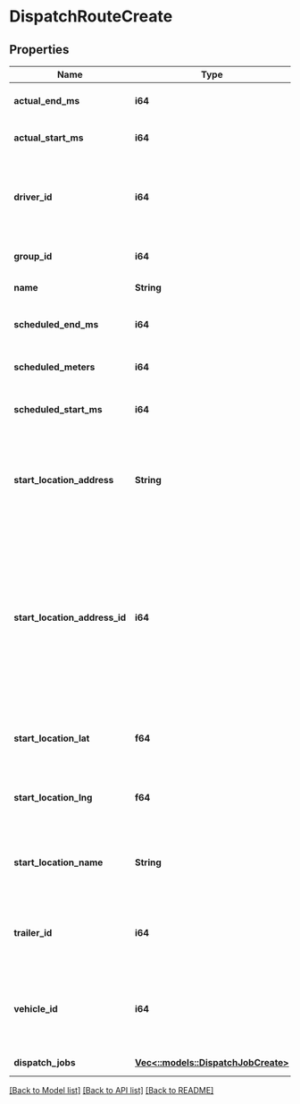 # DispatchRouteCreate

## Properties
Name | Type | Description | Notes
------------ | ------------- | ------------- | -------------
**actual_end_ms** | **i64** | The time in Unix epoch milliseconds that the route actually ended. | [optional] [default to null]
**actual_start_ms** | **i64** | The time in Unix epoch milliseconds that the route actually started. | [optional] [default to null]
**driver_id** | **i64** | ID of the driver assigned to the dispatch route. Note that driver_id and vehicle_id are mutually exclusive. If neither is specified, then the route is unassigned. | [optional] [default to null]
**group_id** | **i64** | ID of the group if the organization has multiple groups (optional). | [optional] [default to null]
**name** | **String** | Descriptive name of this route. | [default to null]
**scheduled_end_ms** | **i64** | The time in Unix epoch milliseconds that the last job in the route is scheduled to end. | [default to null]
**scheduled_meters** | **i64** | The distance expected to be traveled for this route in meters. | [optional] [default to null]
**scheduled_start_ms** | **i64** | The time in Unix epoch milliseconds that the route is scheduled to start. | [default to null]
**start_location_address** | **String** | The address of the route&#39;s starting location, as it would be recognized if provided to maps.google.com. Optional if a valid start location address ID is provided. | [optional] [default to null]
**start_location_address_id** | **i64** | ID of the start location associated with an address book entry. Optional if valid values are provided for start location address or latitude/longitude. If a valid start location address ID is provided, address/latitude/longitude will be used from the address book entry. Name of the address book entry will only be used if the start location name is not provided. | [optional] [default to null]
**start_location_lat** | **f64** | Latitude of the start location in decimal degrees. Optional if a valid start location address ID is provided. | [optional] [default to null]
**start_location_lng** | **f64** | Longitude of the start location in decimal degrees. Optional if a valid start location address ID is provided. | [optional] [default to null]
**start_location_name** | **String** | The name of the route&#39;s starting location. If provided, it will take precedence over the name of the address book entry. | [optional] [default to null]
**trailer_id** | **i64** | ID of the trailer assigned to the dispatch route. Note that trailers can only be assigned to routes that have a Vehicle or Driver assigned to them. | [optional] [default to null]
**vehicle_id** | **i64** | ID of the vehicle assigned to the dispatch route. Note that vehicle_id and driver_id are mutually exclusive. If neither is specified, then the route is unassigned. | [optional] [default to null]
**dispatch_jobs** | [**Vec<::models::DispatchJobCreate>**](DispatchJobCreate.md) | The dispatch jobs to create for this route. | [default to null]

[[Back to Model list]](../README.md#documentation-for-models) [[Back to API list]](../README.md#documentation-for-api-endpoints) [[Back to README]](../README.md)


